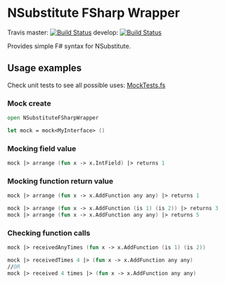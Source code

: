 # NSubstitute FSharp Wrapper

Travis master: [![Build Status](https://travis-ci.org/Offline24/NSubstituteFSharpWrapper.svg?branch=master)](https://travis-ci.org/Offline24/NSubstituteFSharpWrapper) develop: [![Build Status](https://travis-ci.org/Offline24/NSubstituteFSharpWrapper.svg?branch=develop)](https://travis-ci.org/Offline24/NSubstituteFSharpWrapper)

Provides simple F# syntax for NSubstitute.

## Usage examples

Check unit tests to see all possible uses: [MockTests.fs](NSubstituteFSharpWrapper.Tests/MockTests.fs)

### Mock create

```fsharp
open NSubstituteFSharpWrapper

let mock = mock<MyInterface> ()
```

### Mocking field value

```fsharp
mock |> arrange (fun x -> x.IntField) |> returns 1
```

### Mocking function return value

```fsharp
mock |> arrange (fun x -> x.AddFunction any any) |> returns 1
```

```fsharp
mock |> arrange (fun x -> x.AddFunction (is 1) (is 2)) |> returns 3
mock |> arrange (fun x -> x.AddFunction any any) |> returns 5
```

### Checking function calls

```fsharp
mock |> receivedAnyTimes (fun x -> x.AddFunction (is 1) (is 2))
```

```fsharp
mock |> receivedTimes 4 |> (fun x -> x.AddFunction any any)
//OR
mock |> received 4 times |> (fun x -> x.AddFunction any any)
```
